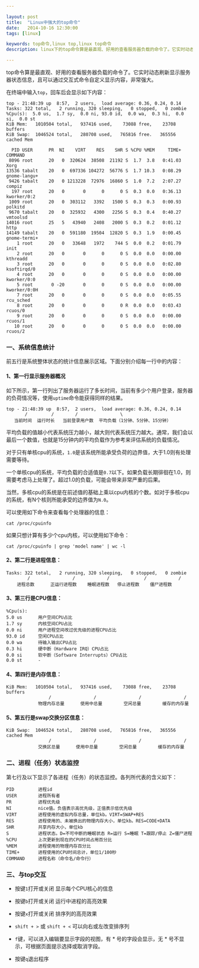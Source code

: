 ```yaml
---

layout: post
title:  "Linux中强大的top命令"
date:   2014-10-16 12:30:00
tags: [linux]

keywords: top命令,linux top,linux top命令
description: linux下的top命令算是最直观、好用的查看服务器负载的命令了。它实时动态刷新显示服务器状态信息，且可以通过交互式命令自定义显示内容，非常强大。

---
```



top命令算是最直观、好用的查看服务器负载的命令了。它实时动态刷新显示服务器状态信息，且可以通过交互式命令自定义显示内容，非常强大。

在终端中输入`top`，回车后会显示如下内容：


    top - 21:48:39 up  8:57,  2 users,  load average: 0.36, 0.24, 0.14
    Tasks: 322 total,   2 running, 320 sleeping,   0 stopped,   0 zombie
    %Cpu(s):  5.0 us,  1.7 sy,  0.0 ni, 93.0 id,  0.0 wa,  0.3 hi,  0.0 si,  0.0 st
    KiB Mem:   1010504 total,   937416 used,    73088 free,    23708 buffers
    KiB Swap:  1046524 total,   280708 used,   765816 free.   365556 cached Mem
    
      PID USER      PR  NI    VIRT    RES    SHR S %CPU %MEM     TIME+ COMMAND      
     8096 root      20   0  320624  38508  21192 S  1.7  3.8   0:41.03 Xorg         
    13536 tabalt    20   0  697336 104272  56776 S  1.7 10.3   0:08.29 gnome-langu+ 
     9426 tabalt    20   0 1213228  72976  16860 S  1.0  7.2   2:07.27 compiz       
      197 root      20   0       0      0      0 S  0.3  0.0   0:36.13 kworker/0:2  
     1009 root      20   0  303112   3392   1500 S  0.3  0.3   0:00.93 polkitd      
     9670 tabalt    20   0  325932   4300   2256 S  0.3  0.4   0:40.27 vmtoolsd     
    14016 root      25   5   43940   2408   2000 S  0.3  0.2   0:01.12 http         
    14149 tabalt    20   0  591180  19504  12820 S  0.3  1.9   0:00.45 gnome-termi+ 
        1 root      20   0   33648   1972    744 S  0.0  0.2   0:01.79 init         
        2 root      20   0       0      0      0 S  0.0  0.0   0:00.00 kthreadd     
        3 root      20   0       0      0      0 S  0.0  0.0   0:02.80 ksoftirqd/0  
        4 root      20   0       0      0      0 S  0.0  0.0   0:00.00 kworker/0:0  
        5 root       0 -20       0      0      0 S  0.0  0.0   0:00.00 kworker/0:0H 
        7 root      20   0       0      0      0 S  0.0  0.0   0:05.55 rcu_sched    
        8 root      20   0       0      0      0 R  0.0  0.0   0:03.43 rcuos/0      
        9 root      20   0       0      0      0 S  0.0  0.0   0:00.00 rcuos/1      
       10 root      20   0       0      0      0 S  0.0  0.0   0:00.00 rcuos/2 


### 一、系统信息统计

前五行是系统整体状态的统计信息展示区域。下面分别介绍每一行中的内容：


#### 1、第一行显示服务器概况

如下所示，第一行列出了服务器运行了多长时间，当前有多少个用户登录，服务器的负荷情况等，使用`uptime`命令能获得同样的结果。

    top - 21:48:39 up  8:57,  2 users,  load average: 0.36, 0.24, 0.14
           /         /        /                \
       当前时间  运行时长   当前登录用户数  平均负载（1分钟、5分钟、15分钟）

平均负载的值越小代表系统压力越小，越大则代表系统压力越大。通常，我们会以最后一个数值，也就是15分钟内的平均负载作为参考来评估系统的负载情况。

对于只有单核cpu的系统，`1.0`是该系统所能承受负荷的边界值，大于1.0则有处理需要等待。

一个单核cpu的系统，平均负载的合适值是`0.7`以下。如果负载长期徘徊在1.0，则需要考虑马上处理了。超过1.0的负载，可能会带来非常严重的后果。

当然，多核cpu的系统是在前述值的基础上乘以cpu内核的个数。如对于多核cpu的系统，有N个核则所能承受的边界值为`N.0`。


可以使用如下命令来查看每个处理器的信息：

    cat /proc/cpuinfo

如果只想计算有多少个cpu内核，可以使用如下命令：

    cat /proc/cpuinfo | grep 'model name' | wc -l


#### 2、第二行是进程信息：

    Tasks: 322 total,   2 running, 320 sleeping,   0 stopped,   0 zombie
            /                /            /             /            /
        进程总数      正运行进程数    睡眠进程数   停止进程数    僵尸进程数

#### 3、第三行是CPU信息：

    %Cpu(s):  
    5.0 us      用户空间CPU占比
    1.7 sy      内核空间CPU占比
    0.0 ni      用户进程空间改过优先级的进程CPU占比
    93.0 id     空闲CPU占比
    0.0 wa      待输入输出CPU占比
    0.3 hi      硬中断（Hardware IRQ）CPU占比
    0.0 si      软中断（Software Interrupts）CPU占比
    0.0 st      - 


#### 4、第四行是内存信息：

    KiB Mem:   1010504 total,   937416 used,    73088 free,    23708 buffers
                    /                /                /                /
                物理内存总量      使用中总量        空闲总量        缓存的内存量


#### 5、第五行是swap交换分区信息：

    KiB Swap:  1046524 total,   280708 used,   765816 free,   365556 cached Mem
                    /                /                /                /
                交换区总量      使用中总量        空闲总量        缓存的内存量


### 二、进程（任务）状态监控


第七行及以下显示了各进程（任务）的状态监控。各列所代表的含义如下：

    PID         进程id
    USER        进程所有者
    PR          进程优先级
    NI          nice值。负值表示高优先级，正值表示低优先级
    VIRT        进程使用的虚拟内存总量，单位kb。VIRT=SWAP+RES
    RES         进程使用的、未被换出的物理内存大小，单位kb。RES=CODE+DATA
    SHR         共享内存大小，单位kb
    S           进程状态。D=不可中断的睡眠状态 R=运行 S=睡眠 T=跟踪/停止 Z=僵尸进程
    %CPU        上次更新到现在的CPU时间占用百分比
    %MEM        进程使用的物理内存百分比
    TIME+       进程使用的CPU时间总计，单位1/100秒
    COMMAND     进程名称（命令名/命令行）


### 三、与top交互


* 按键`1`打开或关闭 显示每个CPU核心的信息

* 按键`b`打开或关闭 运行中进程的高亮效果

* 按键`x`打开或关闭 排序列的高亮效果

* `shift + >` 或 `shift + <` 可以向右或左改变排序列

* `f`键，可以进入编辑要显示字段的视图，有 * 号的字段会显示，无 * 号不显示，可根据页面提示选择或取消字段。

* 按键`q`退出程序

    
	


 
